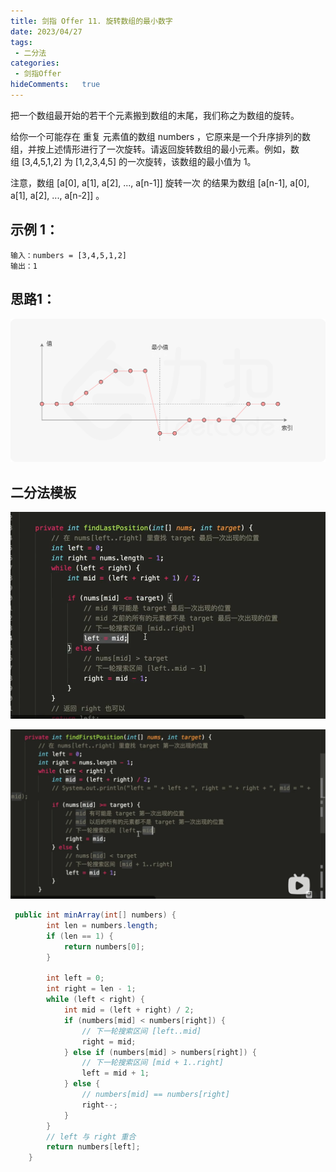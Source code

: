 ```yaml
---
title: 剑指 Offer 11. 旋转数组的最小数字
date: 2023/04/27
tags:
 - 二分法
categories:
 - 剑指Offer
hideComments:   true 
---
```

把一个数组最开始的若干个元素搬到数组的末尾，我们称之为数组的旋转。

给你一个可能存在 重复 元素值的数组 numbers ，它原来是一个升序排列的数组，并按上述情形进行了一次旋转。请返回旋转数组的最小元素。例如，数组 [3,4,5,1,2] 为 [1,2,3,4,5] 的一次旋转，该数组的最小值为 1。  

注意，数组 [a[0], a[1], a[2], ..., a[n-1]] 旋转一次 的结果为数组 [a[n-1], a[0], a[1], a[2], ..., a[n-2]] 。


## 示例 1：
~~~ 
输入：numbers = [3,4,5,1,2]
输出：1
~~~



## 思路1：
![Alt text](../../../.vuepress/public/offer/5.png)

## 二分法模板
![Alt text](../../../.vuepress/public/offer/split1.png)

![Alt text](../../../.vuepress/public/offer/split2.png)
~~~ java
 public int minArray(int[] numbers) {
        int len = numbers.length;
        if (len == 1) {
            return numbers[0];
        }

        int left = 0;
        int right = len - 1;
        while (left < right) {
            int mid = (left + right) / 2;
            if (numbers[mid] < numbers[right]) {
                // 下一轮搜索区间 [left..mid]
                right = mid;
            } else if (numbers[mid] > numbers[right]) {
                // 下一轮搜索区间 [mid + 1..right]
                left = mid + 1;
            } else {
                // numbers[mid] == numbers[right]
                right--;
            }
        }
        // left 与 right 重合
        return numbers[left];
    }
~~~
